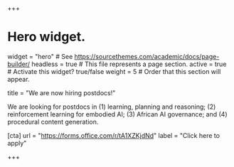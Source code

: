 +++
# Hero widget.
widget = "hero"  # See https://sourcethemes.com/academic/docs/page-builder/
headless = true  # This file represents a page section.
active = true  # Activate this widget? true/false
weight = 5  # Order that this section will appear.

title = "We are now hiring postdocs!"

We are looking for postdocs in (1) learning, planning and reasoning; (2) reinforcement learning for embodied AI; (3) African AI governance; and (4) procedural content generation.


[cta]
url = "https://forms.office.com/r/tA1XZKjdNd"
label = "Click here to apply"

+++
